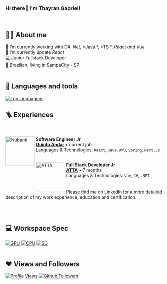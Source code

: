 
### Hi there👋 I'm Thayran Gabriel! 
<br>

## 🙋‍♂️ About me
🔭 I’m currently working with *C# .Net*, *Java *, *TS *, *React and Vue* <br>
🌱 I’m currently update *React* <br>
💻 Junior Fullstack Developer <br>
🏡 Brazilian, living in SampaCity - SP
<br><br>

## 🔧 Languages and tools
[![Top Linguagens](https://github-readme-stats.vercel.app/api/top-langs/?username=moregola&langs_count=8&count_private=true&layout=compact&theme=react&hide_border=true&bg_color=0a0c10)](https://github.com/moregola)



## 🪜 Experiences 
<br/>

[<img align="left" height="94px" width="94px" alt="Nubank" src="https://i.ibb.co/FB67CLv/rounded-in-photoretrica-1.png"/>](https://www.quintoandar.com.br)

**Software Engineer Jr** \
[**Quinto Andar**](https://quintoandar.com.br) • current job \
Languages ​​& Technologies: `React`, `Java`, `AWS`, `Spring`, `Next.Js` \
<br/>

[<img align="left" height="94px" width="94px" alt="ATTA" src="https://i.ibb.co/ZmbSczZ/rounded-in-photoretrica.png"/>](https://atta.com.br/)

**Full Stack Developer Jr** \
[**ATTA**](https://atta.com.vc/) • 7 months \
Languages ​​& Technologies: `Vue`, `C#`, `.NET`\
<br/>
<br/>
Please find me on [LinkedIn](https://www.linkedin.com/in/thayran-gabriel/) for a more detailed description of my work experience, education and certification.
<br/>


<br><br>

## 💻 Workspace Spec
[![GPU](https://img.shields.io/badge/NVIDIA-Geforce_RTX_3060-76B9008?style=for-the-badge&logo=nvidia&logoColor=white)](#)
[![CPU](https://img.shields.io/badge/AMD-Ryzen_5_5600X-ED1C24?style=for-the-badge&logo=amd&logoColor=white)](#)
[![SO](https://img.shields.io/badge/Windows-11-0078D6?style=for-the-badge&logo=windows&logoColor=white)](#)
<br><br>

## ❤ Views and Followers
[![Profile Views](https://komarev.com/ghpvc/?username=ThayranGabriel)](https://github.com/ThayranGabriel)
[![Github Followers](https://img.shields.io/github/followers/ThayranGabriel?label=Followers&style=social)](https://github.com/ThayranGabrie)
